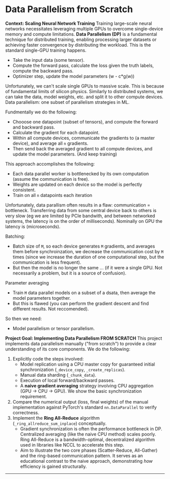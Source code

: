 # Data Parallelism from Scratch

**Context: Scaling Neural Network Training**
Training large-scale neural networks necessitates leveraging multiple GPUs to overcome single-device memory and compute limitations. **Data Parallelism (DP)** is a fundamental technique for distributed training, enabling processing larger datasets or achieving faster convergence by distributing the workload.
This is the standard single-GPU training happens.
- Take the input data (some tensor).
- Compute the forward pass, calculate the loss given the truth labels, compute the backward pass.
- Optimizer step, update the model parameters (w - c*g(w))

Unfortunately, we can't scale single GPUs to massive scale. This is because of fundamental limits of silicon physics.
Similarly to distributed systems, we can take the data, model weights, etc. and split it to other compute devices.
Data parallelism: one subset of parallelism strategies in ML.

Fundmentally we do the following:
- Chooose one datapoint (subset of tensors), and compute the forward and backward pass.
- Calculate the gradient for each datapoint.
- Within all compute devices, communicate the gradients to (a master device), and average all `n` gradients.
- Then send back the averaged gradient to all compute devices, and update the model parameters. (And keep training)

This approach accomplishes the following:
- Each data parallel worker is bottlenecked by its own computation (assume the communication is free).
- Weights are updated on each device so the model is perfectly consistent.
- Train on all `n` datapoints each iteration

Unfortunately, data parallism often results in a flaw: communication = bottleneck.
Transferring data from some central device back to others is very slow (eg we are limited by PCIe bandwith, and between networked systems, the latency is on the order of milliseconds). Nominally on GPU the latency is (microseconds).

Batching:
- Batch size of `M`, so each device generates `M` gradients, and averages them before synchroinzation, we decrease the communication cost by `M` times (since we increase the duration of one computational step, but the communication is less frequent).
- But then the model is no longer the same ... (if it were a single GPU. Not necessarily a problem, but it is a source of confusion).

Parameter averaging
- Train `M` data parallel models on a subset of a dsata, then average the model parameters together.
- But this is flawed (you can perform the gradient descent and find different results. Not reccomended).

So then we need:
- Model parallelism or tensor parallelism. 

**Project Goal: Implementing Data Parallelism FROM SCRATCH**
This project implements data parallelism manually ("from scratch") to provide a clear understanding of its core components. We do the following:

1.  Explicitly code the steps involved:
    *   Model replication using a CPU master copy for guaranteed initial synchronization (`_device_copy`, `_create_replicas`).
    *   Manual data sharding (`_chunk_data`).
    *   Execution of local forward/backward passes.
    *   A **naive gradient averaging** strategy involving CPU aggregation (GPU -> CPU -> GPU). We show the basic synchronization requirement.
2.  Compare the numerical output (loss, final weights) of the manual implementation against PyTorch's standard `nn.DataParallel` to verify correctness.
3.  Implement the **Ring All-Reduce** algorithm (`_ring_allreduce_sum_inplace`) conceptually.
    *   Gradient synchronization is often the performance bottleneck in DP. Centralized averaging (like the naive CPU method) scales poorly. Ring All-Reduce is a bandwidth-optimal, decentralized algorithm used in libraries like NCCL to accelerate this step.
    *   Aim to illustrate the two core phases (Scatter-Reduce, All-Gather) and the ring-based communication pattern. It serves as an educational contrast to the naive approach, demonstrating *how* efficiency is gained structurally.


---